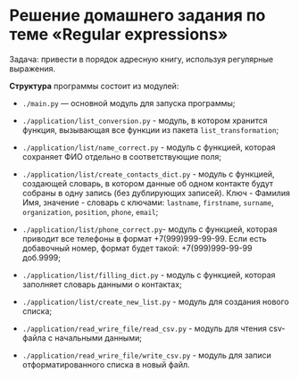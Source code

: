 # Решение домашнего задания по теме «Regular expressions»

Задача: привести в порядок адресную книгу, используя регулярные выражения.

**Структура** программы состоит из модулей:

- `./main.py` — основной модуль для запуска программы; 

- `./application/list_conversion.py` - модуль, в котором хранится функция, 
вызывающая все функции из пакета `list_transformation`; 

- `./application/list/name_correct.py` - модуль с функцией, 
которая сохраняет ФИО отдельно в соответствующие поля;

- `./application/list/create_contacts_dict.py` - модуль с функцией, 
создающей словарь, в котором данные об одном контакте будут собраны в одну запись 
(без дублирующих записей). Ключ - Фамилия Имя, значение - словарь с ключами: 
`lastname`, `firstname`, `surname`, `organization`, `position`, `phone`, `email`;

- `./application/list/phone_correct.py`- модуль с функцией, 
которая приводит все телефоны в формат +7(999)999-99-99. Если есть добавочный номер, 
формат будет такой: +7(999)999-99-99 доб.9999;

- `./application/list/filling_dict.py` - модуль с функцией, 
которая заполняет словарь данными о контактах;

- `./application/list/create_new_list.py` - модуль для создания нового списка;

- `./application/read_wrire_file/read_csv.py` - модуль для чтения csv-файла с начальными данными;

- `./application/read_wrire_file/write_csv.py` - модуль для записи отформатированного списка в новый файл.



